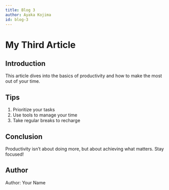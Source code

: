 ```yaml
---
title: Blog 3
author: Ayaka Kojima
id: blog-3
---
```


# My Third Article

## Introduction

This article dives into the basics of productivity and how to make the most out of your time.

## Tips

1. Prioritize your tasks
2. Use tools to manage your time
3. Take regular breaks to recharge

## Conclusion

Productivity isn’t about doing more, but about achieving what matters. Stay focused!

## Author

Author: Your Name
